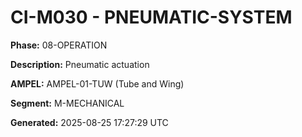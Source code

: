 # CI-M030 - PNEUMATIC-SYSTEM

**Phase:** 08-OPERATION

**Description:** Pneumatic actuation

**AMPEL:** AMPEL-01-TUW (Tube and Wing)

**Segment:** M-MECHANICAL

**Generated:** 2025-08-25 17:27:29 UTC
